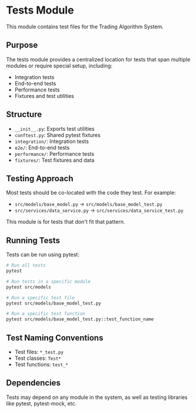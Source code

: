 # Tests Module

This module contains test files for the Trading Algorithm System.

## Purpose

The tests module provides a centralized location for tests that span multiple modules or require special setup, including:

- Integration tests
- End-to-end tests
- Performance tests
- Fixtures and test utilities

## Structure

- `__init__.py`: Exports test utilities
- `conftest.py`: Shared pytest fixtures
- `integration/`: Integration tests
- `e2e/`: End-to-end tests
- `performance/`: Performance tests
- `fixtures/`: Test fixtures and data

## Testing Approach

Most tests should be co-located with the code they test. For example:

- `src/models/base_model.py` → `src/models/base_model_test.py`
- `src/services/data_service.py` → `src/services/data_service_test.py`

This module is for tests that don't fit that pattern.

## Running Tests

Tests can be run using pytest:

```bash
# Run all tests
pytest

# Run tests in a specific module
pytest src/models

# Run a specific test file
pytest src/models/base_model_test.py

# Run a specific test function
pytest src/models/base_model_test.py::test_function_name
```

## Test Naming Conventions

- Test files: `*_test.py`
- Test classes: `Test*`
- Test functions: `test_*`

## Dependencies

Tests may depend on any module in the system, as well as testing libraries like pytest, pytest-mock, etc.
